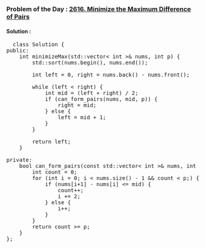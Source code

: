 ### Problem of the Day : [2616. Minimize the Maximum Difference of Pairs](https://leetcode.com/problems/minimize-the-maximum-difference-of-pairs/)


#### Solution :
<pre>
  class Solution {
public:
    int minimizeMax(std::vector< int >& nums, int p) {
        std::sort(nums.begin(), nums.end());
        
        int left = 0, right = nums.back() - nums.front();
        
        while (left < right) {
            int mid = (left + right) / 2;
            if (can_form_pairs(nums, mid, p)) {
                right = mid;
            } else {
                left = mid + 1;
            }
        }
        
        return left;
    }
    
private:
    bool can_form_pairs(const std::vector< int >& nums, int mid, int p) {
        int count = 0;
        for (int i = 0; i < nums.size() - 1 && count < p;) {
            if (nums[i+1] - nums[i] <= mid) {
                count++;
                i += 2;
            } else {
                i++;
            }
        }
        return count >= p;
    }
};
</pre>
